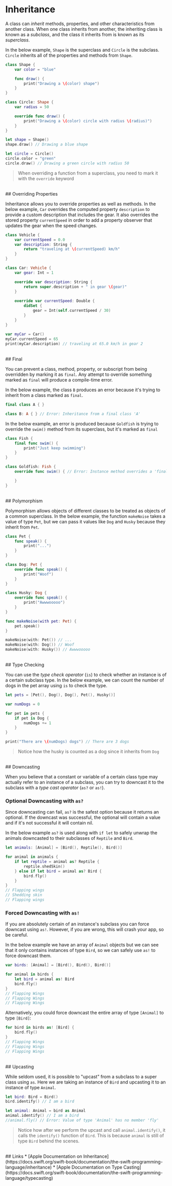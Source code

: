 # Inheritance

A class can *inherit* methods, properties, and other characteristics from another class. When one class inherits from another, the inheriting class is known as a *subclass*, and the class it inherits from is known as its *superclass*.

In the below example, `Shape` is the superclass and `Circle` is the subclass. `Circle` inherits all of the properties and methods from `Shape`.

```swift
class Shape {
    var color = "blue"

    func draw() {
        print("Drawing a \(color) shape")
    }
}

class Circle: Shape {
    var radius = 50

    override func draw() {
        print("Drawing a \(color) circle with radius \(radius)")
    }
}

let shape = Shape()
shape.draw() // Drawing a blue shape

let circle = Circle()
circle.color = "green"
circle.draw() // Drawing a green circle with radius 50
```
> When overriding a function from a superclass, you need to mark it with the `override` keyword


<br/>
## Overriding Properties

Inheritance allows you to override properties as well as methods. In the below example, `Car` overrides the computed property `description` to provide a custom description that includes the gear. It also overrides the stored property `currentSpeed` in order to add a property observer that updates the gear when the speed changes.

```swift
class Vehicle {
    var currentSpeed = 0.0
    var description: String {
        return "traveling at \(currentSpeed) km/h"
    }
}

class Car: Vehicle {
    var gear: Int = 1

    override var description: String {
        return super.description + " in gear \(gear)"
    }
    
    override var currentSpeed: Double {
	    didSet {
	        gear = Int(self.currentSpeed / 30)
	    }
	}
}
    
var myCar = Car()
myCar.currentSpeed = 65
print(myCar.description) // traveling at 65.0 km/h in gear 2
```
<br/>
## Final

You can prevent a class, method, property, or subscript from being overridden by marking it as `final`. Any attempt to override something marked as `final` will produce a compile-time error.

In the below example, the class `B` produces an error because it's trying to inherit from a class marked as `final`.

```swift
final class A { }

class B: A { } // Error: Inheritance from a final class 'A'
```

In the below example, an error is produced because `Goldfish` is trying to override the `swim()` method from its superclass, but it's marked as `final`

```swift
class Fish {
    final func swim() {
        print("Just keep swimming")
    }
}

class Goldfish: Fish {
    override func swim() { // Error: Instance method overrides a 'final' instance method

    }
}
```

<br/>
## Polymorphism

Polymorphism allows objects of different classes to be treated as objects of a common superclass. In the below example, the function `makeNoise` takes a value of type `Pet`, but we can pass it values like `Dog` and `Husky` because they inherit from `Pet`.

```swift
class Pet {
    func speak() {
        print("...")
    }
}

class Dog: Pet {
    override func speak() {
        print("Woof")
    }
}

class Husky: Dog {
    override func speak() {
        print("Awwwooooo")
    }
}

func makeNoise(with pet: Pet) {
    pet.speak()
}

makeNoise(with: Pet()) // ...
makeNoise(with: Dog()) // Woof
makeNoise(with: Husky()) // Awwwooooo
```
<br/>
## Type Checking

You can use the *type check operator* (`is`) to check whether an instance is of a certain subclass type. In the below example, we can count the number of dogs in the pet array using `is` to check the type.

```swift
let pets = [Pet(), Dog(), Dog(), Pet(), Husky()]

var numDogs = 0

for pet in pets {
    if pet is Dog {
        numDogs += 1
    }
}

print("There are \(numDogs) dogs") // There are 3 dogs
```
> Notice how the husky is counted as a dog since it inherits from `Dog`

<br/>
## Downcasting

When you believe that a constant or variable of a certain class type may actually refer to an instance of a subclass, you can try to downcast it to the subclass with a *type cast operator* (`as?` or `as!`).

### Optional Downcasting with `as?`

Since downcasting can fail, `as?` is the safest option because it returns an optional. If the downcast was successful, the optional will contain a value and if it's not successful it will contain nil.

In the below example `as?` is used along with `if let` to safely unwrap the animals downcasted to their subclasses of `Reptile` and `Bird`.

```swift
let animals: [Animal] = [Bird(), Reptile(), Bird()]

for animal in animals {
    if let reptile = animal as? Reptile {
        reptile.shedSkin()
    } else if let bird = animal as? Bird {
        bird.fly()
    }
}
// Flapping wings
// Shedding skin
// Flapping wings
```

### Forced Downcasting with `as!`

If you are absolutely certain of an instance's subclass you can force downcast using `as!`. However, if you are wrong, this will crash your app, so be careful.

In the below example we have an array of `Animal` objects but we can see that it only contains instances of type `Bird`, so we can safely use `as!` to force downcast them.

```swift
var birds: [Animal] = [Bird(), Bird(), Bird()]

for animal in birds {
    let bird = animal as! Bird
    bird.fly()
}
// Flapping Wings
// Flapping Wings
// Flapping Wings
```

Alternatively, you could force downcast the entire array of type `[Animal]` to type `[Bird]`:

```swift
for bird in birds as! [Bird] {
    bird.fly()
}
// Flapping Wings
// Flapping Wings
// Flapping Wings
```

<br/>
## Upcasting

While seldom used, it is possible to "upcast" from a subclass to a super class using `as`. Here we are taking an instance of `Bird` and upcasting it to an instance of type `Animal`.

```swift
let bird: Bird = Bird()
bird.identify() // I am a bird

let animal: Animal = bird as Animal
animal.identify() // I am a bird
//animal.fly() // Error: Value of type 'Animal' has no member 'fly'
```
> Notice how after we perform the upcast and call `animal.identify()`, it calls the `identify()` function of `Bird`. This is because `animal` is still of type `Bird` behind the scenes.

<br/>
## Links
* [Apple Documentation on Inheritance](https://docs.swift.org/swift-book/documentation/the-swift-programming-language/inheritance)
* [Apple Documentation on Type Casting](https://docs.swift.org/swift-book/documentation/the-swift-programming-language/typecasting)